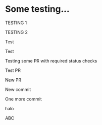 # Some testing...

TESTING 1

TESTING 2

Test

Test

Testing some PR with required status checks

Test PR

New PR

New commit

One more commit

halo

ABC
